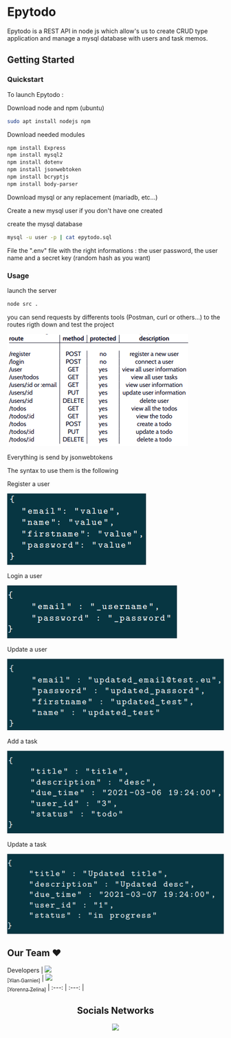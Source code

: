# Epytodo

Epytodo is a REST API in node js which allow's us to create CRUD type application and manage a mysql database with users and task memos.

## Getting Started

### Quickstart

To launch Epytodo :

Download node and npm (ubuntu)
```bash
sudo apt install nodejs npm
```

Download needed modules
```bash
npm install Express
npm install mysql2
npm install dotenv
npm install jsonwebtoken
npm install bcryptjs
npm install body-parser
```
Download mysql or any replacement (mariadb, etc...)

Create a new mysql user if you don't have one created

create the mysql database
```bash
mysql -u user -p | cat epytodo.sql
```

File the ".env" file with the right informations :
the user password, the user name and a secret key (random hash as you want)

### Usage

launch the server
```bash
node src .
```

you can send requests by differents tools (Postman, curl or others...) to the routes rigth down and test the project

![image](/images/requests.png)

Everything is send by jsonwebtokens

The syntax to use them is the following

Register a user

![image](/images/user_register.png)

Login a user

![image](/images/user_login.png)

Update a user

![image](/images/user_update.png)

Add a task

![image](/images/todos_register.png)

Update a task

![image](/images/todos_update.png)

## Our Team :heart:

Developers
| [<img src="https://github.com/YlanGarnier.png?size=85" width=85><br><sub>[Ylan Garnier]</sub>](https://github.com/YlanGarnier) | [<img src="https://github.com/yorennz.png?size=85" width=85><br><sub>[Yorennz Zelina]</sub>](https://github.com/yorennz)
| :---: | :---: |

<h2 align=center>
Socials Networks
</h2>

<p align='center'>
    <a href="https://www.linkedin.com/in/ylan-garnier/">
        <img src="https://img.shields.io/badge/LinkedIn-0077B5?style=for-the-badge&logo=linkedin&logoColor=white">
    </a>
</p>